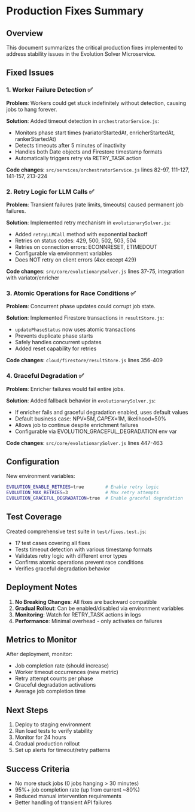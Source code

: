 # Production Fixes Summary

## Overview
This document summarizes the critical production fixes implemented to address stability issues in the Evolution Solver Microservice.

## Fixed Issues

### 1. Worker Failure Detection ✅
**Problem**: Workers could get stuck indefinitely without detection, causing jobs to hang forever.

**Solution**: Added timeout detection in `orchestratorService.js`:
- Monitors phase start times (variatorStartedAt, enricherStartedAt, rankerStartedAt)
- Detects timeouts after 5 minutes of inactivity
- Handles both Date objects and Firestore timestamp formats
- Automatically triggers retry via RETRY_TASK action

**Code changes**: `src/services/orchestratorService.js` lines 82-97, 111-127, 141-157, 213-224

### 2. Retry Logic for LLM Calls ✅
**Problem**: Transient failures (rate limits, timeouts) caused permanent job failures.

**Solution**: Implemented retry mechanism in `evolutionarySolver.js`:
- Added `retryLLMCall` method with exponential backoff
- Retries on status codes: 429, 500, 502, 503, 504
- Retries on connection errors: ECONNRESET, ETIMEDOUT
- Configurable via environment variables
- Does NOT retry on client errors (4xx except 429)

**Code changes**: `src/core/evolutionarySolver.js` lines 37-75, integration with variator/enricher

### 3. Atomic Operations for Race Conditions ✅
**Problem**: Concurrent phase updates could corrupt job state.

**Solution**: Implemented Firestore transactions in `resultStore.js`:
- `updatePhaseStatus` now uses atomic transactions
- Prevents duplicate phase starts
- Safely handles concurrent updates
- Added reset capability for retries

**Code changes**: `cloud/firestore/resultStore.js` lines 356-409

### 4. Graceful Degradation ✅
**Problem**: Enricher failures would fail entire jobs.

**Solution**: Added fallback behavior in `evolutionarySolver.js`:
- If enricher fails and graceful degradation enabled, uses default values
- Default business case: NPV=$5M, CAPEX=$1M, likelihood=50%
- Allows job to continue despite enrichment failures
- Configurable via EVOLUTION_GRACEFUL_DEGRADATION env var

**Code changes**: `src/core/evolutionarySolver.js` lines 447-463

## Configuration

New environment variables:
```bash
EVOLUTION_ENABLE_RETRIES=true        # Enable retry logic
EVOLUTION_MAX_RETRIES=3              # Max retry attempts
EVOLUTION_GRACEFUL_DEGRADATION=true  # Enable graceful degradation
```

## Test Coverage

Created comprehensive test suite in `test/fixes.test.js`:
- 17 test cases covering all fixes
- Tests timeout detection with various timestamp formats
- Validates retry logic with different error types
- Confirms atomic operations prevent race conditions
- Verifies graceful degradation behavior

## Deployment Notes

1. **No Breaking Changes**: All fixes are backward compatible
2. **Gradual Rollout**: Can be enabled/disabled via environment variables
3. **Monitoring**: Watch for RETRY_TASK actions in logs
4. **Performance**: Minimal overhead - only activates on failures

## Metrics to Monitor

After deployment, monitor:
- Job completion rate (should increase)
- Worker timeout occurrences (new metric)
- Retry attempt counts per phase
- Graceful degradation activations
- Average job completion time

## Next Steps

1. Deploy to staging environment
2. Run load tests to verify stability
3. Monitor for 24 hours
4. Gradual production rollout
5. Set up alerts for timeout/retry patterns

## Success Criteria

- No more stuck jobs (0 jobs hanging > 30 minutes)
- 95%+ job completion rate (up from current ~80%)
- Reduced manual intervention requirements
- Better handling of transient API failures